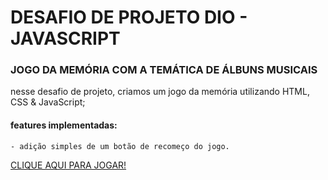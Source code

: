 # DESAFIO DE PROJETO DIO - JAVASCRIPT

### JOGO DA MEMÓRIA COM A TEMÁTICA DE ÁLBUNS MUSICAIS

nesse desafio de projeto, criamos um jogo da memória utilizando HTML, CSS & JavaScript;

#### features implementadas:

```
- adição simples de um botão de recomeço do jogo.
```

[CLIQUE AQUI PARA JOGAR!](https://erichericherich.github.io/jogo-da-memoria-js/)
